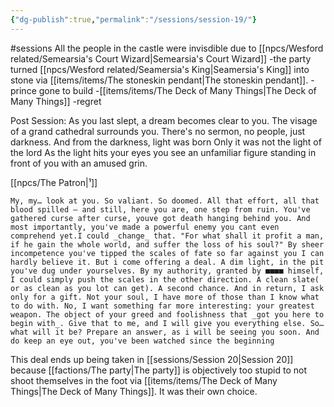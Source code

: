 ```yaml
---
{"dg-publish":true,"permalink":"/sessions/session-19/"}
---
```


#sessions
All the people in the castle were invisdible due to [[npcs/Wesford related/Semearsia's Court Wizard\|Semearsia's Court Wizard]]
-the party turned [[npcs/Wesford related/Seamersia's King\|Seamersia's King]] into stone via [[items/items/The stoneskin pendant\|The stoneskin pendant]]. 
-prince gone to build 
-[[items/items/The Deck of Many Things\|The Deck of Many Things]] 
-regret


Post Session:
As you last slept, a dream becomes clear to you. The visage of a grand cathedral surrounds you. There's no sermon, no people, just darkness.
And from the darkness, light was born
Only it was not the light of the lord
As the light hits your eyes you see an unfamiliar figure standing in front of you with an amused grin.

[[npcs/The Patron\|¹]]
    
    My, my… look at you. So valiant. So doomed. All that effort, all that blood spilled — and still, here you are, one step from ruin. You've gathered curse after curse, youve got death hanging behind you. And most importantly, you've made a powerful enemy you cant even comprehend yet.I could _change_ that. "For what shall it profit a man, if he gain the whole world, and suffer the loss of his soul?" By sheer incompetence you've tipped the scales of fate so far against you I can hardly believe it. But i come offering a deal. A dim light, in the pit you've dug under yourselves. By my authority, granted by ■■■■ himself, I could simply push the scales in the other direction. A clean slate( or as clean as you lot can get). A second chance. And in return, I ask only for a gift. Not your soul, I have more of those than I know what to do with. No, I want something far more interesting: your greatest weapon. The object of your greed and foolishness that _got you here to begin with_. Give that to me, and I will give you everything else. So… what will it be? Prepare an answer, as i will be seeing you soon. And do keep an eye out, you've been watched since the beginning

This deal ends up being taken in [[sessions/Session 20\|Session 20]] because [[factions/The party\|The party]] is objectively too stupid to not shoot themselves in the foot via [[items/items/The Deck of Many Things\|The Deck of Many Things]]. It was their own choice.